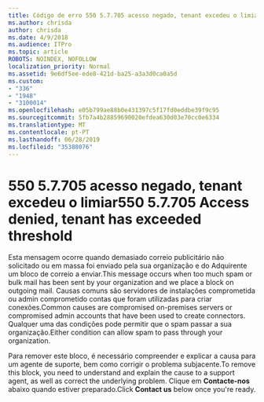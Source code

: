 ```yaml
---
title: Código de erro 550 5.7.705 acesso negado, tenant excedeu o limiar
ms.author: chrisda
author: chrisda
ms.date: 4/9/2018
ms.audience: ITPro
ms.topic: article
ROBOTS: NOINDEX, NOFOLLOW
localization_priority: Normal
ms.assetid: 9e6df5ee-ede8-421d-ba25-a3a3d0ca0a5d
ms.custom:
- "336"
- "1948"
- "3100014"
ms.openlocfilehash: e05b799ae88b0e431397c5f17fd0eddbe39f9c95
ms.sourcegitcommit: 5fb7a4b28859690020efdea630d03e70cc0e6334
ms.translationtype: MT
ms.contentlocale: pt-PT
ms.lasthandoff: 06/28/2019
ms.locfileid: "35388076"
---
```

# <a name="550-57705-access-denied-tenant-has-exceeded-threshold"></a><span data-ttu-id="3832a-102">550 5.7.705 acesso negado, tenant excedeu o limiar</span><span class="sxs-lookup"><span data-stu-id="3832a-102">550 5.7.705 Access denied, tenant has exceeded threshold</span></span>

<span data-ttu-id="3832a-103">Esta mensagem ocorre quando demasiado correio publicitário não solicitado ou em massa foi enviado pela sua organização e do Adquirente um bloco de correio a enviar.</span><span class="sxs-lookup"><span data-stu-id="3832a-103">This message occurs when too much spam or bulk mail has been sent by your organization and we place a block on outgoing mail.</span></span>
<span data-ttu-id="3832a-104">Causas comuns são servidores de instalações comprometida ou admin comprometido contas que foram utilizadas para criar conexões.</span><span class="sxs-lookup"><span data-stu-id="3832a-104">Common causes are compromised on-premises servers or compromised admin accounts that have been used to create connectors.</span></span> <span data-ttu-id="3832a-105">Qualquer uma das condições pode permitir que o spam passar a sua organização.</span><span class="sxs-lookup"><span data-stu-id="3832a-105">Either condition can allow spam to pass through your organization.</span></span>

<span data-ttu-id="3832a-106">Para remover este bloco, é necessário compreender e explicar a causa para um agente de suporte, bem como corrigir o problema subjacente.</span><span class="sxs-lookup"><span data-stu-id="3832a-106">To remove this block, you need to understand and explain the cause to a support agent, as well as correct the underlying problem.</span></span>
<span data-ttu-id="3832a-107">Clique em **Contacte-nos** abaixo quando estiver preparado.</span><span class="sxs-lookup"><span data-stu-id="3832a-107">Click **Contact us** below once you're ready.</span></span>
